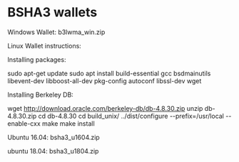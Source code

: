 # BSHA3 wallets

Windows Wallet:
b3lwma_win.zip

Linux Wallet instructions:

Installing packages:

sudo apt-get update
sudo apt install build-essential gcc bsdmainutils libevent-dev libboost-all-dev pkg-config autoconf libssl-dev wget

Installing Berkeley DB:

wget http://download.oracle.com/berkeley-db/db-4.8.30.zip
unzip db-4.8.30.zip
cd db-4.8.30
cd build_unix/
../dist/configure --prefix=/usr/local --enable-cxx
make
make install

Ubuntu 16.04:
bsha3_u1604.zip

ubuntu 18.04:
bsha3_u1804.zip
